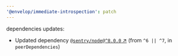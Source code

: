 ```yaml
---
'@envelop/immediate-introspection': patch
---
```


dependencies updates:

- Updated dependency [`@sentry/node@^8.0.0` ↗︎](https://www.npmjs.com/package/@sentry/node/v/8.0.0)
  (from `^6 || ^7`, in `peerDependencies`)
